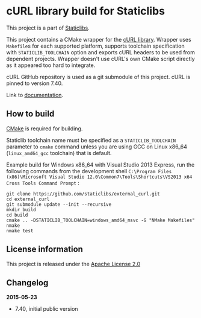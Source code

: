 cURL library build for Staticlibs
=================================

This project is a part of [Staticlibs](http://staticlibs.net/).

This project contains a CMake wrapper for the [cURL library](https://github.com/bagder/curl). 
Wrapper uses `Makefile`s for each supported platform, supports toolchain specification
with `STATICLIB_TOOLCHAIN` option and exports cURL headers to be used from dependent projects.
Wrapper doesn't use cURL's own CMake script directly as it appeared too hard to integrate.

cURL GitHub repository is used as a git submodule of this project. cURL is pinned to version 7.40.

Link to [documentation](http://curl.haxx.se/libcurl/c/).

How to build
------------

[CMake](http://cmake.org/) is required for building.

Staticlib toolchain name must be specified as a `STATICLIB_TOOLCHAIN` parameter to `cmake` command
unless you are using GCC on Linux x86_64 (`linux_amd64_gcc` toolchain) that is default.

Example build for Windows x86_64 with Visual Studio 2013 Express, run the following commands 
from the development shell `C:\Program Files (x86)\Microsoft Visual Studio 12.0\Common7\Tools\Shortcuts\VS2013 x64 Cross Tools Command Prompt` :

    git clone https://github.com/staticlibs/external_curl.git
    cd external_curl
    git submodule update --init --recursive
    mkdir build
    cd build
    cmake .. -DSTATICLIB_TOOLCHAIN=windows_amd64_msvc -G "NMake Makefiles"
    nmake
    nmake test

License information
-------------------

This project is released under the [Apache License 2.0](http://www.apache.org/licenses/LICENSE-2.0)

Changelog
---------

**2015-05-23**

 * 7.40, initial public version
